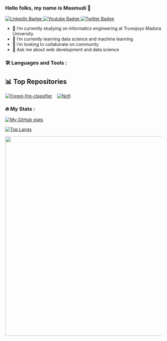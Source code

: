 <!-- [![header_2](https://raw.githubusercontent.com/adimasmudi/adimasmudi/main/header_new.png)](https://adimasmudi.github.io/portofolio/) -->

### Hello folks, my name is Masmudi 👋

<div id="badges">
  <a href="https://www.linkedin.com/in/adi-masmudi-b39472210/">
    <img src="https://img.shields.io/badge/LinkedIn-blue?style=for-the-badge&logo=linkedin&logoColor=white" alt="LinkedIn Badge"/>
  </a>
  <a href="https://www.instagram.com/adimasmudi_/">
    <img src="https://img.shields.io/badge/instagram-red?style=for-the-badge&logo=youtube&logoColor=white" alt="Youtube Badge"/>
  </a>
  <a href="https://twitter.com/Adimasmudi_">
    <img src="https://img.shields.io/badge/Twitter-blue?style=for-the-badge&logo=twitter&logoColor=white" alt="Twitter Badge"/>
  </a>
</div>


- 🔭 I’m currently studying on informatics engineering at Trunojoyo Madura University
- 🌱 I’m currently learning data science and machine learning
- 👯 I’m looking to collaborate on community
- 💬 Ask me about web development and data science 
<!-- - 🤔 I’m looking for help with  -->
<!-- - 📫 How to reach me:  -->
<!-- - 😄 Pronouns: ...
- ⚡ Fun fact: ... -->

### :hammer_and_wrench: Languages and Tools :

## 📊 Top Repositories
[![Forest-fire-classifier](https://github-readme-stats.vercel.app/api/pin/?username=adimasmudi&repo=Forest_fire_classifier&show_icons=true&theme=radical)](https://github.com/adimasmudi/Forest_fire_classifier) &nbsp;&nbsp; 
[![Nofi](https://github-readme-stats.vercel.app/api/pin/?username=adimasmudi&repo=Nofi&show_icons=true&theme=radical)](https://github.com/adimasmudi/Nofi)

### :fire: My Stats :
<!-- [![GitHub Streak](http://github-readme-streak-stats.herokuapp.com?user=adimasmudi&theme=dark&background=000000)](https://git.io/streak-stats) -->
[![My GitHub stats](https://github-readme-stats.vercel.app/api?username=adimasmudi&show_icons=true&theme=radical)](https://github.com/adimasmudi/github-readme-stats)

[![Top Langs](https://github-readme-stats.vercel.app/api/top-langs/?username=adimasmudi&layout=compact&theme=radical)](https://github.com/adimasmudi/github-readme-stats)

<img width="640px" src="https://github-readme-streak-stats.herokuapp.com/?user=adimasmudi&hide_border=true&theme=radical">



